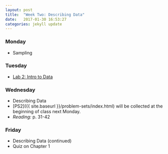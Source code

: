 ```yaml
---
layout: post
title:  "Week Two: Describing Data"
date:   2017-01-30 16:53:27
categories: jekyll update
---
```


### Monday
- Sampling
    
### Tuesday
- <a href = "{{ site.baseurl }}/assets/week-02/intro_to_data.html" target = "_blank">Lab 2: Intro to Data</a>

### Wednesday
- Describing Data
- [PS2]({{ site.baseurl }}/problem-sets/index.html) will be collected at the beginning of class next Monday.
- *Reading:* p. 31-42

### Friday
- Describing Data (continued)
- Quiz on Chapter 1
